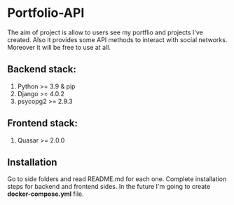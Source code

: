 # Portfolio-API

The aim of project is allow to users see my portflio and projects I've created. Also it provides some API methods to interact with social networks. Moreover it will be free to use at all.

## Backend stack:
1. Python \>= 3.9 & pip
2. Django \>= 4.0.2
3. psycopg2 \>= 2.9.3

## Frontend stack:
1. Quasar \>= 2.0.0

## Installation

Go to side folders and read README.md for each one. Complete installation steps for backend and frontend sides. In the future I'm going to create **docker-compose.yml** file. 
